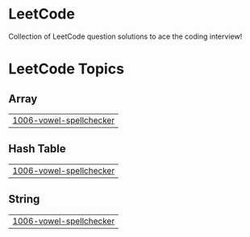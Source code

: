 # LeetCode
Collection of LeetCode question solutions to ace the coding interview!

<!---LeetCode Topics Start-->
# LeetCode Topics
## Array
|  |
| ------- |
| [1006-vowel-spellchecker](https://github.com/adi2710/LeetCode/tree/master/1006-vowel-spellchecker) |
## Hash Table
|  |
| ------- |
| [1006-vowel-spellchecker](https://github.com/adi2710/LeetCode/tree/master/1006-vowel-spellchecker) |
## String
|  |
| ------- |
| [1006-vowel-spellchecker](https://github.com/adi2710/LeetCode/tree/master/1006-vowel-spellchecker) |
<!---LeetCode Topics End-->